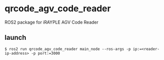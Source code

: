 # qrcode_agv_code_reader
ROS2 package for iRAYPLE AGV Code Reader

## launch
```
$ ros2 run qrcode_agv_code_reader main_node --ros-args -p ip:=<reader-ip-address> -p port:=3000
```